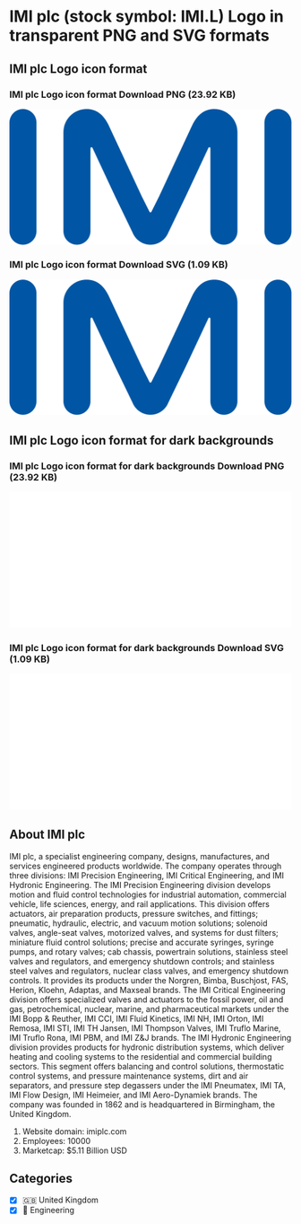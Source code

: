 # IMI plc (stock symbol: IMI.L) Logo in transparent PNG and SVG formats

## IMI plc Logo icon format

### IMI plc Logo icon format Download PNG (23.92 KB)

![IMI plc Logo icon format Download PNG (23.92 KB)](/img/orig/IMI.L-1dd43c5f.png)

### IMI plc Logo icon format Download SVG (1.09 KB)

![IMI plc Logo icon format Download SVG (1.09 KB)](/img/orig/IMI.L-ad6631eb.svg)

## IMI plc Logo icon format for dark backgrounds

### IMI plc Logo icon format for dark backgrounds Download PNG (23.92 KB)

![IMI plc Logo icon format for dark backgrounds Download PNG (23.92 KB)](/img/orig/IMI.L.D-d340c342.png)

### IMI plc Logo icon format for dark backgrounds Download SVG (1.09 KB)

![IMI plc Logo icon format for dark backgrounds Download SVG (1.09 KB)](/img/orig/IMI.L.D-4fb143e4.svg)

## About IMI plc

IMI plc, a specialist engineering company, designs, manufactures, and services engineered products worldwide. The company operates through three divisions: IMI Precision Engineering, IMI Critical Engineering, and IMI Hydronic Engineering. The IMI Precision Engineering division develops motion and fluid control technologies for industrial automation, commercial vehicle, life sciences, energy, and rail applications. This division offers actuators, air preparation products, pressure switches, and fittings; pneumatic, hydraulic, electric, and vacuum motion solutions; solenoid valves, angle-seat valves, motorized valves, and systems for dust filters; miniature fluid control solutions; precise and accurate syringes, syringe pumps, and rotary valves; cab chassis, powertrain solutions, stainless steel valves and regulators, and emergency shutdown controls; and stainless steel valves and regulators, nuclear class valves, and emergency shutdown controls. It provides its products under the Norgren, Bimba, Buschjost, FAS, Herion, Kloehn, Adaptas, and Maxseal brands. The IMI Critical Engineering division offers specialized valves and actuators to the fossil power, oil and gas, petrochemical, nuclear, marine, and pharmaceutical markets under the IMI Bopp & Reuther, IMI CCI, IMI Fluid Kinetics, IMI NH, IMI Orton, IMI Remosa, IMI STI, IMI TH Jansen, IMI Thompson Valves, IMI Truflo Marine, IMI Truflo Rona, IMI PBM, and IMI Z&J brands. The IMI Hydronic Engineering division provides products for hydronic distribution systems, which deliver heating and cooling systems to the residential and commercial building sectors. This segment offers balancing and control solutions, thermostatic control systems, and pressure maintenance systems, dirt and air separators, and pressure step degassers under the IMI Pneumatex, IMI TA, IMI Flow Design, IMI Heimeier, and IMI Aero-Dynamiek brands. The company was founded in 1862 and is headquartered in Birmingham, the United Kingdom.

1. Website domain: imiplc.com
2. Employees: 10000
3. Marketcap: $5.11 Billion USD


## Categories
- [x] 🇬🇧 United Kingdom
- [x] 👷 Engineering
